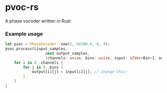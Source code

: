 # pvoc-rs
A phase vocoder written in Rust

### Example usage
```rust
let pvoc = PhaseVocoder::new(1, 44100.0, 8, 4);
pvoc.process(&input_samples,
                  &mut output_samples,
                  |channels: usize, bins: usize, input: &[Vec<Bin>], output: &mut [Vec<Bin>]| {
    for i in 0..channels {
        for j in 0..bins {
            output[i][j] = input[i][j]; // change this!
        }
    }
}

```

